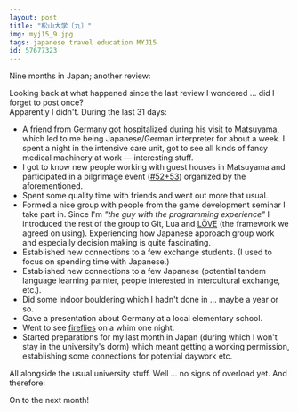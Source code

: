 ```yaml
---
layout: post
title: "松山大学〔九〕"
img: myj15_9.jpg
tags: japanese travel education MYJ15
id: 57677323
---
```


Nine months in Japan; another review:

Looking back at what happened since the last review I wondered ... did I forget to post once?  
Apparently I didn't. During the last 31 days:

* A friend from Germany got hospitalized during his visit to Matsuyama, which led to me being Japanese/German interpreter for about a week. I spent a night in the intensive care unit, got to see all kinds of fancy medical machinery at work — interesting stuff.
* I got to know new people working with guest houses in Matsuyama and participated in a pilgrimage event ([#52+53](https://en.wikipedia.org/wiki/Shikoku_Pilgrimage)) organized by the aforementioned.
* Spent some quality time with friends and went out more that usual.
* Formed a nice group with people from the game development seminar I take part in. Since I'm *"the guy with the programming experience"* I introduced the rest of the group to Git, Lua and [LÖVE](http://love2d.org/) (the framework we agreed on using). Experiencing how Japanese approach group work and especially decision making is quite fascinating.
* Established new connections to a few exchange students. (I used to focus on spending time with Japanese.)
* Established new connections to a few Japanese (potential tandem language learning parnter, people interested in intercultural exchange, etc.).
* Did some indoor bouldering which I hadn't done in ... maybe a year or so.
* Gave a presentation about Germany at a local elementary school.
* Went to see [fireflies](static/img/blog/myj15_add16.gif) on a whim one night.
* Started preparations for my last month in Japan (during which I won't stay in the university's dorm) which meant getting a working permission, establishing some connections for potential daywork etc.

All alongside the usual university stuff. Well ... no signs of overload yet. And therefore:

On to the next month!